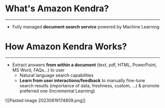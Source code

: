 # What's Amazon Kendra?
---

* Fully managed **document search service** powered by Machine Learning

# How Amazon Kendra Works?
---

* Extract answers **from within a document** (text, pdf, HTML, PowerPoint, MS Word, FAQs…) to user
	* Natural language search capabilities
	* **Learn from user interactions/feedback** to manually fine-tune search results (importance of data, freshness, custom, …) & promote preferred one (Incremental Learning) 

![[Pasted image 20230819174809.png]]

